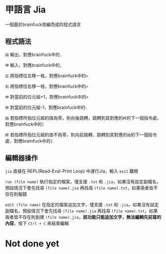 # 甲語言 Jia
一個基於brainfuck改編而成的程式語言

## 程式語法
`由` 輸出，對應brainfuck中的`.`

`甲` 輸入，對應brainfuck中的`,`

`左` 將指標往左移一格，對應brainfuck中的`<`

`右` 將指標往右移一格，對應brainfuck中的`>`

`申` 對當前的位元組+1，對應brainfuck中的`+`

`申` 對當前的位元組-1，對應brainfuck中的`-`

`始` 若指標所指位元組的值為零，則向後跳轉，跳轉到其對應的`終`的下一個指令處，對應brainfuck中的`[`

`終` 若指標所指位元組的值不為零，則向前跳轉，跳轉到其對應的`始`的下一個指令處，對應brainfuck中的`]`

## 編輯器操作
`jia` 直接在 REPL(Read-Eval-Print Loop) 中運行Jia，輸入 `exit` 離開

`run (file name)` 執行指定的檔案，僅支援 `.txt` 和 `.jia`，如果沒有設定副檔名，預設情況下會先找尋 `(file name).jia` 再找尋 `(file name).txt`，如果兩者皆不存在則報錯

`edit (file name)` 在指定的檔案追加文字，僅支援 `.txt` 和 `.jia`，如果沒有設定副檔名，預設情況下會先找尋 `(file name).jia` 再找尋 `(file name).txt`，如果兩者皆不存在則創建 `(file name).jia`，**該功能只能追加文字，無法編輯先前寫的內容**，按下 `Ctrl + C` 來結束編輯

# Not done yet